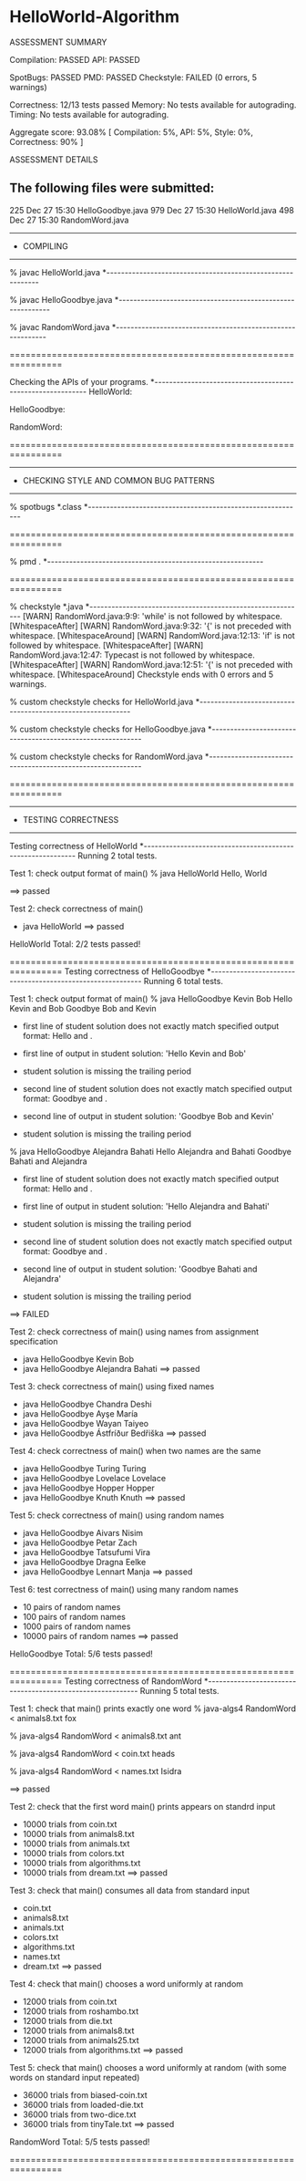 # HelloWorld-Algorithm
ASSESSMENT SUMMARY

Compilation:  PASSED
API:          PASSED

SpotBugs:     PASSED
PMD:          PASSED
Checkstyle:   FAILED (0 errors, 5 warnings)

Correctness:  12/13 tests passed
Memory:       No tests available for autograding.
Timing:       No tests available for autograding.

Aggregate score: 93.08%
[ Compilation: 5%, API: 5%, Style: 0%, Correctness: 90% ]


ASSESSMENT DETAILS

The following files were submitted:
----------------------------------
 225 Dec 27 15:30 HelloGoodbye.java
 979 Dec 27 15:30 HelloWorld.java
 498 Dec 27 15:30 RandomWord.java


********************************************************************************
*  COMPILING                                                                    
********************************************************************************


% javac HelloWorld.java
*-----------------------------------------------------------

% javac HelloGoodbye.java
*-----------------------------------------------------------

% javac RandomWord.java
*-----------------------------------------------------------


================================================================


Checking the APIs of your programs.
*-----------------------------------------------------------
HelloWorld:

HelloGoodbye:

RandomWord:

================================================================


********************************************************************************
*  CHECKING STYLE AND COMMON BUG PATTERNS                                       
********************************************************************************


% spotbugs *.class
*-----------------------------------------------------------


================================================================


% pmd .
*-----------------------------------------------------------


================================================================


% checkstyle *.java
*-----------------------------------------------------------
[WARN] RandomWord.java:9:9: 'while' is not followed by whitespace. [WhitespaceAfter]
[WARN] RandomWord.java:9:32: '{' is not preceded with whitespace. [WhitespaceAround]
[WARN] RandomWord.java:12:13: 'if' is not followed by whitespace. [WhitespaceAfter]
[WARN] RandomWord.java:12:47: Typecast is not followed by whitespace. [WhitespaceAfter]
[WARN] RandomWord.java:12:51: '{' is not preceded with whitespace. [WhitespaceAround]
Checkstyle ends with 0 errors and 5 warnings.

% custom checkstyle checks for HelloWorld.java
*-----------------------------------------------------------

% custom checkstyle checks for HelloGoodbye.java
*-----------------------------------------------------------

% custom checkstyle checks for RandomWord.java
*-----------------------------------------------------------


================================================================


********************************************************************************
*  TESTING CORRECTNESS
********************************************************************************

Testing correctness of HelloWorld
*-----------------------------------------------------------
Running 2 total tests.

Test 1: check output format of main()
  % java HelloWorld
  Hello, World

==> passed

Test 2: check correctness of main()
  * java HelloWorld
==> passed


HelloWorld Total: 2/2 tests passed!


================================================================
Testing correctness of HelloGoodbye
*-----------------------------------------------------------
Running 6 total tests.

Test 1: check output format of main()
  % java HelloGoodbye Kevin Bob
  Hello Kevin and Bob
  Goodbye Bob and Kevin

  - first line of student solution does not exactly match specified output format:
    Hello <name1> and <name2>.
  - first line of output in student solution:
    'Hello Kevin and Bob'
  - student solution is missing the trailing period

  - second line of student solution does not exactly match specified output format:
    Goodbye <name2> and <name1>.
  - second line of output in student solution:
    'Goodbye Bob and Kevin'
  - student solution is missing the trailing period

  % java HelloGoodbye Alejandra Bahati
  Hello Alejandra and Bahati
  Goodbye Bahati and Alejandra

  - first line of student solution does not exactly match specified output format:
    Hello <name1> and <name2>.
  - first line of output in student solution:
    'Hello Alejandra and Bahati'
  - student solution is missing the trailing period

  - second line of student solution does not exactly match specified output format:
    Goodbye <name2> and <name1>.
  - second line of output in student solution:
    'Goodbye Bahati and Alejandra'
  - student solution is missing the trailing period

==> FAILED

Test 2: check correctness of main() using names from assignment specification
  * java HelloGoodbye Kevin Bob
  * java HelloGoodbye Alejandra Bahati
==> passed

Test 3: check correctness of main() using fixed names
  * java HelloGoodbye Chandra Deshi
  * java HelloGoodbye Ayşe María
  * java HelloGoodbye Wayan Taiyeo
  * java HelloGoodbye Ástfríður Bedřiška
==> passed

Test 4: check correctness of main() when two names are the same
  * java HelloGoodbye Turing Turing
  * java HelloGoodbye Lovelace Lovelace
  * java HelloGoodbye Hopper Hopper
  * java HelloGoodbye Knuth Knuth
==> passed

Test 5: check correctness of main() using random names
  * java HelloGoodbye Aivars Nisim
  * java HelloGoodbye Petar Zach
  * java HelloGoodbye Tatsufumi Vira
  * java HelloGoodbye Dragna Eelke
  * java HelloGoodbye Lennart Manja
==> passed

Test 6: test correctness of main() using many random names
  * 10 pairs of random names
  * 100 pairs of random names
  * 1000 pairs of random names
  * 10000 pairs of random names
==> passed


HelloGoodbye Total: 5/6 tests passed!


================================================================
Testing correctness of RandomWord
*-----------------------------------------------------------
Running 5 total tests.

Test 1: check that main() prints exactly one word
  % java-algs4 RandomWord  < animals8.txt
  fox

  % java-algs4 RandomWord  < animals8.txt
  ant

  % java-algs4 RandomWord  < coin.txt
  heads

  % java-algs4 RandomWord  < names.txt
  Isidra

==> passed

Test 2: check that the first word main() prints appears on standrd input
  * 10000 trials from coin.txt
  * 10000 trials from animals8.txt
  * 10000 trials from animals.txt
  * 10000 trials from colors.txt
  * 10000 trials from algorithms.txt
  * 10000 trials from dream.txt
==> passed

Test 3: check that main() consumes all data from standard input
  * coin.txt
  * animals8.txt
  * animals.txt
  * colors.txt
  * algorithms.txt
  * names.txt
  * dream.txt
==> passed

Test 4: check that main() chooses a word uniformly at random
  * 12000 trials from coin.txt
  * 12000 trials from roshambo.txt
  * 12000 trials from die.txt
  * 12000 trials from animals8.txt
  * 12000 trials from animals25.txt
  * 12000 trials from algorithms.txt
==> passed

Test 5: check that main() chooses a word uniformly at random
        (with some words on standard input repeated)
  * 36000 trials from biased-coin.txt
  * 36000 trials from loaded-die.txt
  * 36000 trials from two-dice.txt
  * 36000 trials from tinyTale.txt
==> passed


RandomWord Total: 5/5 tests passed!


================================================================
